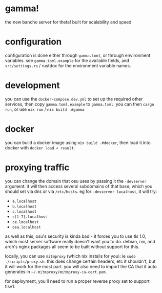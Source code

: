 # gamma!

the new bancho server for theta! built for scalability and speed

# configuration

configuration is done either through `gamma.toml`, or through environment variables. see `gamma.toml.example` for the available fields, and `src/settings.rs` / rustdoc for the environment variable names.

# development

you can use the `docker-compose.dev.yml` to set up the required other services, then copy `gamma.toml.example` to `gamma.toml`.
you can then `cargo run`, or use `nix run` / `nix build .#gamma`

# docker

you can build a docker image using `nix build .#docker`, then load it into docker with `docker load < result`.

# proxying traffic

you can change the domain that osu uses by passing it the `-devserver` argument. it will then access several subdomains of that base, which you should set via dns or via `/etc/hosts`. eg for `-devserver localhost`, it will try:
  - `a.localhost`
  - `b.localhost`
  - `c.localhost`
  - `c[1-7].localhost`
  - `ce.localhost`
  - `osu.localhost`

as well as this, osu's security is kinda bad - it forces you to use tls 1.0, which most server software really doesn't want you to do. debian, nix, and arch's nginx packages all seem to be built without support for this.

locally, you can use `mitmproxy` (which nix installs for you): ie `sudo ./scripts/proxy.sh`. this does change certain headers, etc it shouldn't, but it will work for the most part. you will also need to import the CA that it auto generates in `~/.mitmproxy/mitmproxy-ca-cert.pem`.

for deployment, you'll need to run a proper reverse proxy set to support tlsv1.
